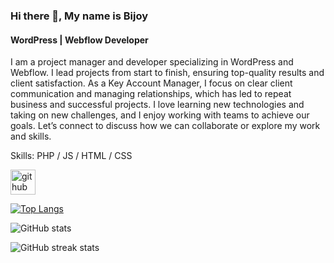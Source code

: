 ### Hi there 👋, My name is Bijoy
#### WordPress | Webflow Developer
I am a project manager and developer specializing in WordPress and Webflow. I lead projects from start to finish, ensuring top-quality results and client satisfaction. As a Key Account Manager, I focus on clear client communication and managing relationships, which has led to repeat business and successful projects. I love learning new technologies and taking on new challenges, and I enjoy working with teams to achieve our goals. Let’s connect to discuss how we can collaborate or explore my work and skills.

Skills: PHP / JS / HTML / CSS



[<img src='https://cdn.jsdelivr.net/npm/simple-icons@3.0.1/icons/github.svg' alt='github' height='40'>](https://github.com/bijoyhassan23)  

[![Top Langs](https://github-readme-stats.vercel.app/api/top-langs/?username=bijoyhassan23)](https://github.com/anuraghazra/github-readme-stats)

![GitHub stats](https://github-readme-stats.vercel.app/api?username=bijoyhassan23&show_icons=true)  

![GitHub streak stats](https://streak-stats.demolab.com/?user=bijoyhassan23)  


